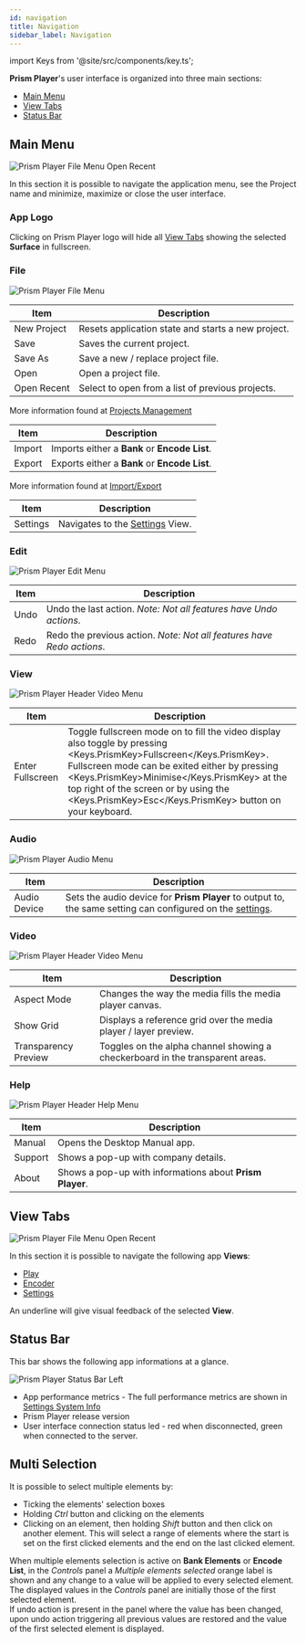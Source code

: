 ```yaml
---
id: navigation
title: Navigation
sidebar_label: Navigation
---
```


import Keys from '@site/src/components/key.ts';

**Prism Player**'s user interface is organized into three main sections:

- [Main Menu](#header-menu)
- [View Tabs](#view-tabs)
- [Status Bar](#status-bar)

## Main Menu
![Prism Player File Menu Open Recent](/prism-images/navigation/player-header-menu.png)

In this section it is possible to navigate the application menu, see the Project name and minimize, maximize or close the user interface.

### App Logo
Clicking on Prism Player logo will hide all [View Tabs](#view-tabs) showing the selected **Surface** in fullscreen.

### File

![Prism Player File Menu](/prism-images/navigation/player-file-menu.png)

|  Item  |   Description   |
|-------------|-----------------|
| New Project |  Resets application state and starts a new project. |
| Save   | Saves the current project. |
| Save As | Save a new / replace project file. |
| Open | Open a project file. |
| Open Recent | Select to open from a list of previous projects. |

More information found at [Projects Management](./projects-management.md) 

|  Item  |   Description   |
|-------------|-----------------|
| Import |  Imports either a **Bank** or **Encode List**. |
| Export   | Exports either a **Bank** or **Encode List**. |

More information found at [Import/Export](./import-export.md)

|  Item  |   Description   |
|-------------|-----------------|
| Settings |  Navigates to the [Settings](../settings/settings.md) View.|

### Edit

![Prism Player Edit Menu](/prism-images/navigation/header-edit.png)

|  Item  |   Description   |
|-------------|-----------------|
|    Undo     |  Undo the last action. *Note: Not all features have Undo actions*. |
|    Redo   |  Redo the previous action. *Note: Not all features have Redo actions*. |

### View

![Prism Player Header Video Menu](/prism-images/navigation/player-header-view.png)

|  Item  |   Description   |
|-------------|-----------------|
| Enter Fullscreen  | Toggle fullscreen mode on to fill the video display also toggle by pressing <Keys.PrismKey>Fullscreen</Keys.PrismKey>. Fullscreen mode can be exited either by pressing <Keys.PrismKey>Minimise</Keys.PrismKey> at the top right of the screen or by using the <Keys.PrismKey>Esc</Keys.PrismKey> button on your keyboard.|

### Audio

![Prism Player Audio Menu](/prism-images/navigation/header-audio.png)

|  Item   |   Description   |
|--------------|-----------------|
| Audio Device | Sets the audio device for **Prism Player** to output to, the same setting can configured on the [settings](../settings/settings-general.md#audio). |

### Video

![Prism Player Header Video Menu](/prism-images/navigation/player-header-video.png)

|  Item  |   Description   |
|-------------|-----------------|
| Aspect Mode |  Changes the way the media fills the media player canvas. |
| Show Grid   | Displays a reference grid over the media player / layer preview. |
| Transparency Preview | Toggles on the alpha channel showing a checkerboard in the transparent areas. |

### Help

![Prism Player Header Help Menu](/prism-images/navigation/header-help.png)

|  Item  |  Description  |
|-----------|-------------|
| Manual  | Opens the Desktop Manual app. |
| Support | Shows a pop-up with company details. |
| About   | Shows a pop-up with informations about **Prism Player**. |

## View Tabs
![Prism Player File Menu Open Recent](/prism-images/navigation/player-view-tabs.png)

In this section it is possible to navigate the following app **Views**:

- [Play](../play/play.md)
- [Encoder](../encoder/encoder.md)
- [Settings](../settings/settings.md)

An underline will give visual feedback of the selected **View**.

## Status Bar

This bar shows the following app informations at a glance.

![Prism Player Status Bar Left](/prism-images/navigation/player-status-bar.png)

- App performance metrics - The full performance metrics are shown in [Settings System Info](../settings/settings-system-info.md)
- Prism Player release version
- User interface connection status led - red when disconnected, green when connected to the server.

## Multi Selection

It is possible to select multiple elements by:
- Ticking the elements' selection boxes
- Holding *Ctrl* button and clicking on the elements
- Clicking on an element, then holding *Shift* button and then click on another element. This will select a range of elements where the start is set on the first clicked elements and the end on the last clicked element.

When multiple elements selection is active on   **Bank Elements** or **Encode List**,  in the *Controls* panel a *Multiple elements selected* orange label is shown and any change to a value will be applied to every selected element.<br/>
The displayed values in the *Controls* panel are initially those of the first selected element.<br/>
If undo action is present in the panel where the value has been changed, upon undo action triggering all previous values are restored and the value of the first selected element is displayed.